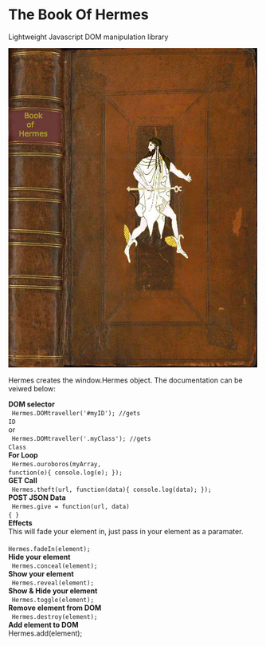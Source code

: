 # The Book Of Hermes
Lightweight Javascript DOM manipulation library

<img src='https://github.com/nousacademy/TheBookOfHermes/blob/master/public/bookcover.jpg'>

Hermes creates the window.Hermes object. The documentation can be veiwed below:

<b>DOM selector </b>
<br>
<code>
Hermes.DOMtraveller('#myID'); //gets ID
</code> 
<br> 
       or
<br>
<code>
Hermes.DOMtraveller('.myClass'); //gets Class
</code>
<br>
<b>For Loop</b>
<br>
<code>
Hermes.ouroboros(myArray, function(e){
	console.log(e);
});
</code>
<br>
<b>GET Call</b>
<br>
<code>
Hermes.theft(url, function(data){
	console.log(data);
});
</code>
<br>
<b>POST JSON Data</b>
<br>
<code>
Hermes.give = function(url, data) {   }
</code>
<br>
<b>Effects</b>
<br>
This will fade your element in, just pass in your element as a paramater.
<br>
<code>
Hermes.fadeIn(element);
</code>
<br>
<b>Hide your element</b>
<br>
<code>
Hermes.conceal(element);
</code>
<br>
<b>Show your element</b>
<br>
<code>
Hermes.reveal(element);
</code>
<br>
<b>Show & Hide your element</b>
<br>
<code>
Hermes.toggle(element);
</code>
<br>
<b>Remove element from DOM</b>
<br>
<code>
Hermes.destroy(element);
</code>
<br>
<b>Add element to DOM</b>
<br>
Hermes.add(element);
<br>




